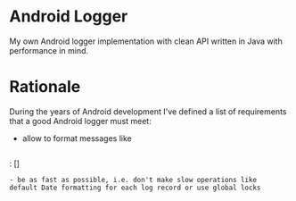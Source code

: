 Android Logger
==============

My own Android logger implementation with clean API
written in Java with performance in mind.

# Rationale

During the years of Android development I've defined a list of
requirements that a good Android logger must meet:
 - allow to format messages like
   ```
<app process tag>: [<class tag>] <message that typically starts from function name>
   ```
 - be as fast as possible, i.e. don't make slow operations like
   default Date formatting for each log record or use global locks
